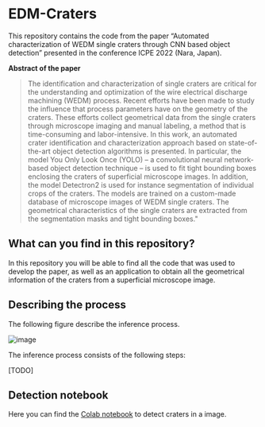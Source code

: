 # EDM-Craters
This repository contains the code from the paper “Automated characterization of WEDM single craters through CNN based object detection” presented in the conference ICPE 2022 (Nara, Japan).

**Abstract of the paper**

> The identification and characterization of single craters are critical for the understanding and optimization of the wire electrical discharge machining (WEDM) process. Recent efforts have been made to study the influence that process parameters have on the geometry of the craters. These efforts collect geometrical data from the single craters through microscope imaging and manual labeling, a method that is time-consuming and labor-intensive. In this work, an automated crater identification and characterization approach based on state-of-the-art object detection algorithms is presented. In particular, the model You Only Look Once (YOLO) – a convolutional neural network-based object detection technique – is used to fit tight bounding boxes enclosing the craters of superficial microscope images. In addition, the model Detectron2 is used for instance segmentation of individual crops of the craters. The models are trained on a custom-made database of microscope images of WEDM single craters. The geometrical characteristics of the single craters are extracted from the segmentation masks and tight bounding boxes."

## What can you find in this repository?

In this repository you will be able to find all the code that was used to develop the paper, as well as an application to obtain all the geometrical information of the craters from a superficial microscope image.

## Describing the process

The following figure describe the inference process.

![image](https://user-images.githubusercontent.com/48300381/199795208-efd46a21-6ce9-47b0-854d-74be77620d70.png)


The inference process consists of the following steps:

[TODO]

## Detection notebook

Here you can find the [Colab notebook](https://colab.research.google.com/drive/169nsPOE8nSUe53McbF_OMcupCh1NNgAn?usp=sharing) to detect craters in a image.

